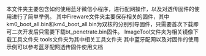 本文件夹主要包含如何使用蓝牙微信小程序，进行配网操作，以及对透传固件的使用进行了简单举例。
其中Fireware文件夹主要保存相关的固件，其中km0_boot_all.bin和km4_boot_all.bin为双核的分别引导固件，只需要首次下载即可二次开发后只需要下载bt_penetrate.bin固件。
ImageTool文件夹为相关镜像下载工具文件夹
tools文件夹为其中相关工具文件夹
其中蓝牙配网以及对固件的使用示例可以参考蓝牙配网透传固件使用文档
